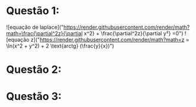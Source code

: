 

<!-- <img src="https://render.githubusercontent.com/render/math?math=equation"> -->
# Questão 1:

![equação de laplace]("https://render.githubusercontent.com/render/math?math=\frac{\partial^2z}{\partial x^2} + \frac{\partial^2z}{\partial y²} =0")
![equação z]("https://render.githubusercontent.com/render/math?math=z = \ln(x^2 + y^2) + 2 \text{arctg} (\frac{y}{x})")

# Questão 2:


# Questão 3:

